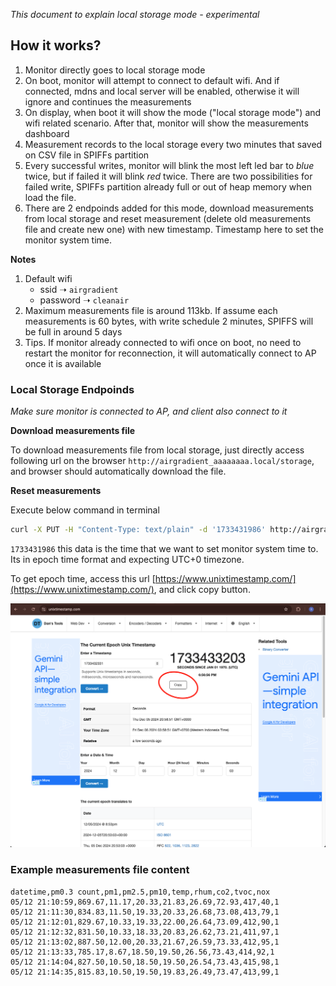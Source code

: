 *This document to explain local storage mode - experimental*

## How it works?

1. Monitor directly goes to local storage mode
2. On boot, monitor will attempt to connect to default wifi. And if connected, mdns and local server will be enabled, otherwise it will ignore and continues the measurements
3. On display, when boot it will show the mode ("local storage mode") and wifi related scenario. After that, monitor will show the measurements dashboard 
4. Measurement records to the local storage every two minutes that saved on CSV file in SPIFFs partition
5. Every successful writes, monitor will blink the most left led bar to *blue* twice, but if failed it will blink *red* twice. There are two possibilities for failed write, SPIFFs partition already full or out of heap memory when load the file.
6. There are 2 endpoinds added for this mode, download measurements from local storage and reset measurement (delete old measurements file and create new one) with new timestamp. Timestamp here to set the monitor system time.

**Notes**

1. Default wifi
    - ssid ➝ `airgradient`
    - password ➝ `cleanair`
2. Maximum measurements file is around 113kb. If assume each measurements is 60 bytes, with write schedule 2 minutes, SPIFFS will be full in around 5 days
3. Tips. If monitor already connected to wifi once on boot, no need to restart the monitor for reconnection, it will automatically connect to AP once it is available

### Local Storage Endpoinds

*Make sure monitor is connected to AP, and client also connect to it*

**Download measurements file**

To download measurements file from local storage, just directly access following url on the browser `http://airgradient_aaaaaaaa.local/storage`, and browser should automatically download the file.  

**Reset measurements**

Execute below command in terminal

```sh
curl -X PUT -H "Content-Type: text/plain" -d '1733431986' http://airgradient_aaaaaaa.local/storage/reset
```

`1733431986` this data is the time that we want to set monitor system time to. Its in epoch time format and expecting UTC+0 timezone.

To get epoch time, access this url [https://www.unixtimestamp.com/](https://www.unixtimestamp.com/), and click copy button.

![unixtimestamp website](epoch.png)

### Example measurements file content

```csv
datetime,pm0.3 count,pm1,pm2.5,pm10,temp,rhum,co2,tvoc,nox
05/12 21:10:59,869.67,11.17,20.33,21.83,26.69,72.93,417,40,1
05/12 21:11:30,834.83,11.50,19.33,20.33,26.68,73.08,413,79,1
05/12 21:12:01,829.67,10.33,19.33,22.00,26.64,73.09,412,90,1
05/12 21:12:32,831.50,10.33,18.33,20.83,26.62,73.21,411,97,1
05/12 21:13:02,887.50,12.00,20.33,21.67,26.59,73.33,412,95,1
05/12 21:13:33,785.17,8.67,18.50,19.50,26.56,73.43,414,92,1
05/12 21:14:04,827.50,10.50,18.50,19.50,26.54,73.43,415,98,1
05/12 21:14:35,815.83,10.50,19.50,19.83,26.49,73.47,413,99,1
```

